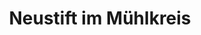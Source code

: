 ---
title: Neustift im Mühlkreis
url: /neustift-im-muehlkreis/
latitude: 48.535
longitude: 13.756
---